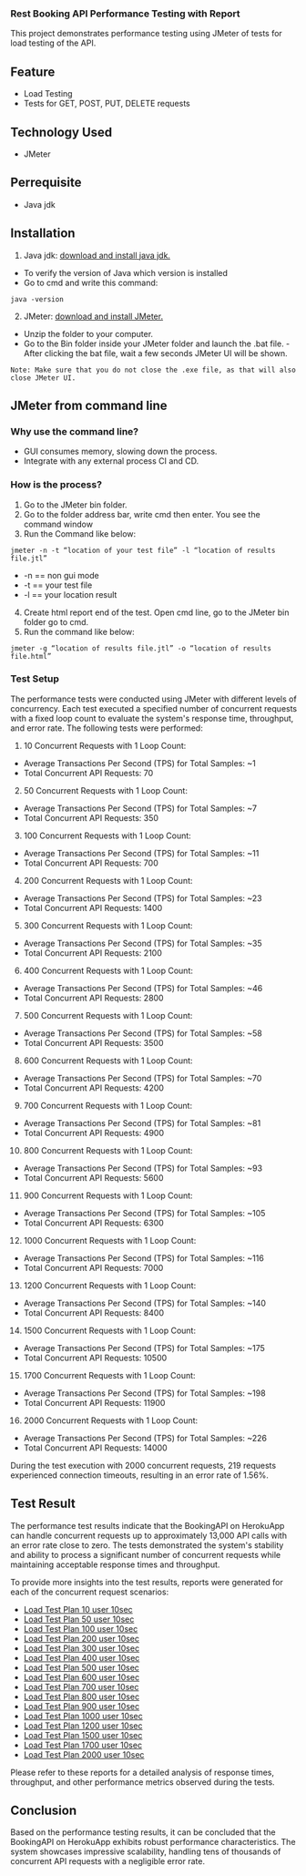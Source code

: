 ### Rest Booking API Performance Testing with Report
This project demonstrates performance testing using JMeter of tests for load testing of the API.
## Feature
- Load Testing
- Tests for GET, POST, PUT, DELETE requests
## Technology Used
- JMeter
## Perrequisite
- Java jdk
## Installation
1. Java jdk: [download and install java jdk.](https://www.oracle.com/apac/java/technologies/downloads/)
- To verify the version of Java which version is installed
- Go to cmd and write this command:
```Console
java -version
```
2. JMeter: [download and install JMeter.](https://jmeter.apache.org/download_jmeter.cgi)
- Unzip the folder to your computer.
- Go to the Bin folder inside your JMeter folder and launch the .bat file.
-After clicking the bat file, wait a few seconds JMeter UI will be shown.
```Console
Note: Make sure that you do not close the .exe file, as that will also close JMeter UI.
```
## JMeter from command line
### Why use the command line?
- GUI consumes memory, slowing down the process.
- Integrate with any external process CI and CD.
### How is the process?
1. Go to the JMeter bin folder.
2. Go to the folder address bar, write cmd then enter. You see the command window
3. Run the Command like below:
```Console
jmeter -n -t “location of your test file” -l “location of results file.jtl”
```
- -n == non gui mode
- -t == your test file
- -l == your location result
4. Create html report end of the test. Open cmd line, go to the JMeter bin folder go to cmd.
5. Run the command like below:
```Console
jmeter -g “location of results file.jtl” -o “location of results file.html”
```
### Test Setup
The performance tests were conducted using JMeter with different levels of concurrency. Each test executed a specified number of concurrent requests with a fixed loop count to evaluate the system's response time, throughput, and error rate.
The following tests were performed:
1. 10 Concurrent Requests with 1 Loop Count:
- Average Transactions Per Second (TPS) for Total Samples: ~1
- Total Concurrent API Requests: 70
2. 50 Concurrent Requests with 1 Loop Count:
- Average Transactions Per Second (TPS) for Total Samples: ~7
- Total Concurrent API Requests: 350
3. 100 Concurrent Requests with 1 Loop Count:
- Average Transactions Per Second (TPS) for Total Samples: ~11
- Total Concurrent API Requests: 700
4. 200 Concurrent Requests with 1 Loop Count:
- Average Transactions Per Second (TPS) for Total Samples: ~23
- Total Concurrent API Requests: 1400
5. 300 Concurrent Requests with 1 Loop Count:
- Average Transactions Per Second (TPS) for Total Samples: ~35
- Total Concurrent API Requests: 2100
6. 400 Concurrent Requests with 1 Loop Count:
- Average Transactions Per Second (TPS) for Total Samples: ~46
- Total Concurrent API Requests: 2800
7. 500 Concurrent Requests with 1 Loop Count:
- Average Transactions Per Second (TPS) for Total Samples: ~58
- Total Concurrent API Requests: 3500
8. 600 Concurrent Requests with 1 Loop Count:
- Average Transactions Per Second (TPS) for Total Samples: ~70
- Total Concurrent API Requests: 4200
9. 700 Concurrent Requests with 1 Loop Count:
- Average Transactions Per Second (TPS) for Total Samples: ~81
- Total Concurrent API Requests: 4900
10. 800 Concurrent Requests with 1 Loop Count:
- Average Transactions Per Second (TPS) for Total Samples: ~93
- Total Concurrent API Requests: 5600
11. 900 Concurrent Requests with 1 Loop Count:
- Average Transactions Per Second (TPS) for Total Samples: ~105
- Total Concurrent API Requests: 6300
12. 1000 Concurrent Requests with 1 Loop Count:
- Average Transactions Per Second (TPS) for Total Samples: ~116
- Total Concurrent API Requests: 7000
13. 1200 Concurrent Requests with 1 Loop Count:
- Average Transactions Per Second (TPS) for Total Samples: ~140
- Total Concurrent API Requests: 8400
14. 1500 Concurrent Requests with 1 Loop Count:
- Average Transactions Per Second (TPS) for Total Samples: ~175
- Total Concurrent API Requests: 10500
15. 1700 Concurrent Requests with 1 Loop Count:
- Average Transactions Per Second (TPS) for Total Samples: ~198
- Total Concurrent API Requests: 11900
16. 2000 Concurrent Requests with 1 Loop Count:
- Average Transactions Per Second (TPS) for Total Samples: ~226
- Total Concurrent API Requests: 14000

During the test execution with 2000 concurrent requests, 219 requests experienced connection timeouts, resulting in an error rate of 1.56%.
## Test Result
The performance test results indicate that the BookingAPI on HerokuApp can handle concurrent requests up to approximately 13,000 API calls with an error rate close to zero. The tests demonstrated the system's stability and ability to process a significant number of concurrent requests while maintaining acceptable response times and throughput.

To provide more insights into the test results, reports were generated for each of the concurrent request scenarios:
- [Load Test Plan 10 user 10sec](https://github.com/aminulislamtutul/Rest_Booking_API_Performance_Testing_with_Report/tree/master/Load%20Test%20Plan%2010%20user%2010Sec/restful_booker_10_concurrent_requests.html)
- [Load Test Plan 50 user 10sec](https://github.com/aminulislamtutul/Rest_Booking_API_Performance_Testing_with_Report/tree/master/Load%20Test%20Plan%2050%20user%2010Sec/restful_booker_50_concurrent_requests.html)
- [Load Test Plan 100 user 10sec](https://github.com/aminulislamtutul/Rest_Booking_API_Performance_Testing_with_Report/tree/master/Load%20Test%20Plan%20100%20user%2010Sec/restful_booker_100_concurrent_requests.html)
- [Load Test Plan 200 user 10sec](https://github.com/aminulislamtutul/Rest_Booking_API_Performance_Testing_with_Report/tree/master/Load%20Test%20Plan%20200%20user%2010Sec/restful_booker_200_concurrent_requests.html)
- [Load Test Plan 300 user 10sec](https://github.com/aminulislamtutul/Rest_Booking_API_Performance_Testing_with_Report/tree/master/Load%20Test%20Plan%20300%20user%2010Sec/restful_booker_300_concurrent_requests.html)
- [Load Test Plan 400 user 10sec](https://github.com/aminulislamtutul/Rest_Booking_API_Performance_Testing_with_Report/tree/master/Load%20Test%20Plan%20400%20user%2010Sec/restful_booker_400_concurrent_requests.html)
- [Load Test Plan 500 user 10sec](https://github.com/aminulislamtutul/Rest_Booking_API_Performance_Testing_with_Report/tree/master/Load%20Test%20Plan%20500%20user%2010Sec/restful_booker_500_concurrent_requests.html)
- [Load Test Plan 600 user 10sec](https://github.com/aminulislamtutul/Rest_Booking_API_Performance_Testing_with_Report/tree/master/Load%20Test%20Plan%20600%20user%2010Sec)
- [Load Test Plan 700 user 10sec](https://github.com/aminulislamtutul/Rest_Booking_API_Performance_Testing_with_Report/tree/master/Load%20Test%20Plan%20700%20user%2010Sec/restful_booker_700_concurrent_requests.html)
- [Load Test Plan 800 user 10sec](https://github.com/aminulislamtutul/Rest_Booking_API_Performance_Testing_with_Report/tree/master/Load%20Test%20Plan%20800%20user%2010Sec/restful_booker_800_concurrent_requests.html)
- [Load Test Plan 900 user 10sec](https://github.com/aminulislamtutul/Rest_Booking_API_Performance_Testing_with_Report/tree/master/Load%20Test%20Plan%20900%20user%2010Sec)
- [Load Test Plan 1000 user 10sec](https://github.com/aminulislamtutul/Rest_Booking_API_Performance_Testing_with_Report/tree/master/Load%20Test%20Plan%201000%20user%2010Sec/restful_booker_1000_concurrent_requests.html)
- [Load Test Plan 1200 user 10sec](https://github.com/aminulislamtutul/Rest_Booking_API_Performance_Testing_with_Report/tree/master/Load%20Test%20Plan%201200%20user%2010Sec/restful_booker_1200_concurrent_requests.html)
- [Load Test Plan 1500 user 10sec](https://github.com/aminulislamtutul/Rest_Booking_API_Performance_Testing_with_Report/tree/master/Load%20Test%20Plan%201500%20user%2010Sec/restful_booker_1500_concurrent_requests.html)
- [Load Test Plan 1700 user 10sec](https://github.com/aminulislamtutul/Rest_Booking_API_Performance_Testing_with_Report/tree/master/Load%20Test%20Plan%201700%20user%2010Sec/restful_booker_1700_concurrent_requests.html)
- [Load Test Plan 2000 user 10sec](https://github.com/aminulislamtutul/Rest_Booking_API_Performance_Testing_with_Report/tree/master/Load%20Test%20Plan%202000%20user%2010Sec/restful_booker_2000_concurrent_requests.html)

Please refer to these reports for a detailed analysis of response times, throughput, and other performance metrics observed during the tests.
## Conclusion
Based on the performance testing results, it can be concluded that the BookingAPI on HerokuApp exhibits robust performance characteristics. The system showcases impressive scalability, handling tens of thousands of concurrent API requests with a negligible error rate.
